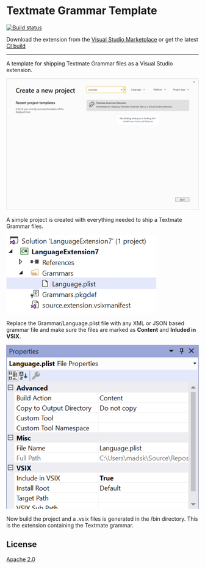 # Textmate Grammar Template

[![Build status](https://ci.appveyor.com/api/projects/status/6e12lklt8i6uug41?svg=true)](https://ci.appveyor.com/project/madskristensen/vsctintellisense)

Download the extension from the [Visual Studio Marketplace](https://marketplace.visualstudio.com/items?itemName=MadsKristensen.TextmateTemplate) or get the latest [CI build](http://vsixgallery.com/extension/2913ed5b-5767-43f5-be7c-ff5c68754bc3/)

--------------------------------------

A template for shipping Textmate Grammar files as a Visual Studio extension.

![Npd](art/npd.png)

A simple project is created with everything needed to ship a Textmate Grammar files.

![Solution Explorer](art/solution-explorer.png)

Replace the Grammar/Language.plist file with any XML or JSON based grammar file and make sure the files are marked as **Content** and **Inluded in VSIX**.

![Properties](art/properties.png)

Now build the project and a .vsix files is generated in the /bin directory. This is the extension containing the Textmate grammar.


## License
[Apache 2.0](LICENSE)
